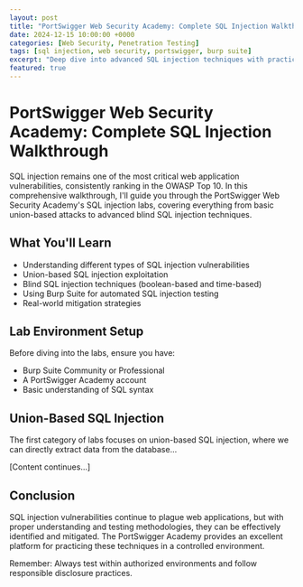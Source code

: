 ```yaml
---
layout: post
title: "PortSwigger Web Security Academy: Complete SQL Injection Walkthrough"
date: 2024-12-15 10:00:00 +0000
categories: [Web Security, Penetration Testing]
tags: [sql injection, web security, portswigger, burp suite]
excerpt: "Deep dive into advanced SQL injection techniques with practical examples from PortSwigger labs. Covering union-based, blind, and time-based injection methods."
featured: true
---
```


# PortSwigger Web Security Academy: Complete SQL Injection Walkthrough

SQL injection remains one of the most critical web application vulnerabilities, consistently ranking in the OWASP Top 10. In this comprehensive walkthrough, I'll guide you through the PortSwigger Web Security Academy's SQL injection labs, covering everything from basic union-based attacks to advanced blind SQL injection techniques.

## What You'll Learn

- Understanding different types of SQL injection vulnerabilities
- Union-based SQL injection exploitation
- Blind SQL injection techniques (boolean-based and time-based)
- Using Burp Suite for automated SQL injection testing
- Real-world mitigation strategies

## Lab Environment Setup

Before diving into the labs, ensure you have:
- Burp Suite Community or Professional
- A PortSwigger Academy account
- Basic understanding of SQL syntax

## Union-Based SQL Injection

The first category of labs focuses on union-based SQL injection, where we can directly extract data from the database...

[Content continues...]

## Conclusion

SQL injection vulnerabilities continue to plague web applications, but with proper understanding and testing methodologies, they can be effectively identified and mitigated. The PortSwigger Academy provides an excellent platform for practicing these techniques in a controlled environment.

Remember: Always test within authorized environments and follow responsible disclosure practices.
